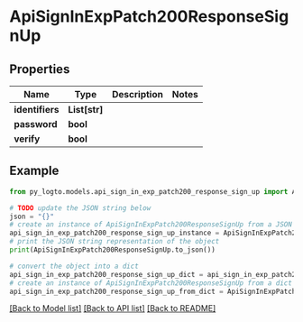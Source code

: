 # ApiSignInExpPatch200ResponseSignUp


## Properties

Name | Type | Description | Notes
------------ | ------------- | ------------- | -------------
**identifiers** | **List[str]** |  | 
**password** | **bool** |  | 
**verify** | **bool** |  | 

## Example

```python
from py_logto.models.api_sign_in_exp_patch200_response_sign_up import ApiSignInExpPatch200ResponseSignUp

# TODO update the JSON string below
json = "{}"
# create an instance of ApiSignInExpPatch200ResponseSignUp from a JSON string
api_sign_in_exp_patch200_response_sign_up_instance = ApiSignInExpPatch200ResponseSignUp.from_json(json)
# print the JSON string representation of the object
print(ApiSignInExpPatch200ResponseSignUp.to_json())

# convert the object into a dict
api_sign_in_exp_patch200_response_sign_up_dict = api_sign_in_exp_patch200_response_sign_up_instance.to_dict()
# create an instance of ApiSignInExpPatch200ResponseSignUp from a dict
api_sign_in_exp_patch200_response_sign_up_from_dict = ApiSignInExpPatch200ResponseSignUp.from_dict(api_sign_in_exp_patch200_response_sign_up_dict)
```
[[Back to Model list]](../README.md#documentation-for-models) [[Back to API list]](../README.md#documentation-for-api-endpoints) [[Back to README]](../README.md)


